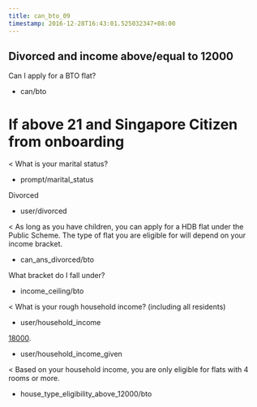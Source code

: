 ```yaml
---
title: can_bto_09
timestamp: 2016-12-28T16:43:01.525032347+08:00
---
```

## Divorced and income above/equal to 12000

Can I apply for a BTO flat?
* can/bto

# If above 21 and Singapore Citizen from onboarding
< What is your marital status?
* prompt/marital_status

Divorced
* user/divorced

< As long as you have children, you can apply for a HDB flat under the Public Scheme. The type of flat you are eligible for will depend on your income bracket.
* can_ans_divorced/bto

What bracket do I fall under?
* income_ceiling/bto

< What is your rough household income? (including all residents)
* user/household_income

[18000](household_income).
* user/household_income_given

< Based on your household income, you are only eligible for flats with 4 rooms or more.
* house_type_eligibility_above_12000/bto

